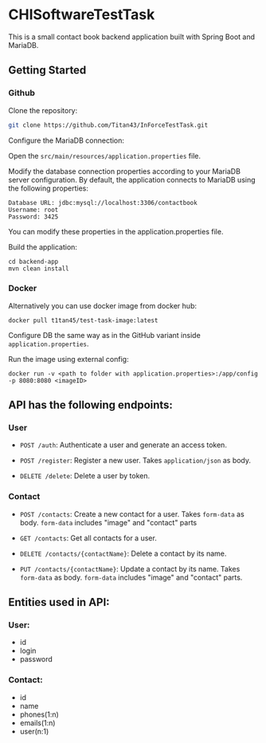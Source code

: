 # CHISoftwareTestTask

This is a small contact book backend application built with Spring Boot and MariaDB.
## Getting Started
### Github
Clone the repository:
```bash
git clone https://github.com/Titan43/InForceTestTask.git
```
Configure the MariaDB connection:

Open the ```src/main/resources/application.properties``` file.

Modify the database connection properties according to your MariaDB server configuration.
By default, the application connects to MariaDB using the following properties:

```
Database URL: jdbc:mysql://localhost:3306/contactbook
Username: root
Password: 3425
```
You can modify these properties in the application.properties file.

Build the application:
```
cd backend-app
mvn clean install
```
### Docker
Alternatively you can use docker image from docker hub:
```
docker pull t1tan45/test-task-image:latest
```
Configure DB the same way as in the GitHub variant inside ```application.properties```.

Run the image using external config:
```
docker run -v <path to folder with application.properties>:/app/config -p 8080:8080 <imageID>
```

## API has the following endpoints:

### User
- ```POST /auth```: Authenticate a user and generate an access token.

- ```POST /register```: Register a new user. Takes ```application/json``` as body.

- ```DELETE /delete```: Delete a user by token.

### Contact

- ```POST /contacts```: Create a new contact for a user. Takes ```form-data``` as body. ```form-data``` includes "image" and "contact" parts  

- ```GET /contacts```: Get all contacts for a user.

- ```DELETE /contacts/{contactName}```: Delete a contact by its name.

- ```PUT /contacts/{contactName}```: Update a contact by its name. Takes ```form-data``` as body. ```form-data``` includes "image" and "contact" parts.

## Entities used in API:
### User:
- id
- login
- password
### Contact:
- id
- name
- phones(1:n)
- emails(1:n)
- user(n:1)
  
